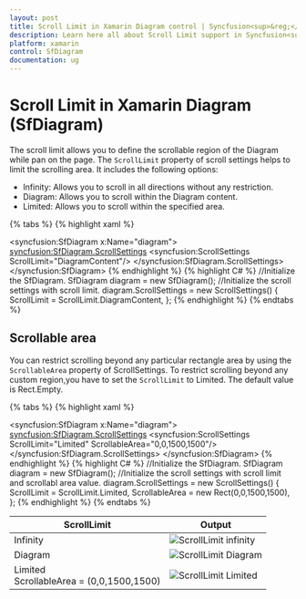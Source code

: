 ```yaml
---
layout: post
title: Scroll Limit in Xamarin Diagram control | Syncfusion<sup>&reg;</sup>;
description: Learn here all about Scroll Limit support in Syncfusion<sup>&reg;</sup>; Xamarin Diagram (SfDiagram) control, its elements and more.
platform: xamarin
control: SfDiagram
documentation: ug
---
```


# Scroll Limit in Xamarin Diagram (SfDiagram)

The scroll limit allows you to define the scrollable region of the Diagram while pan on the page. The `ScrollLimit` property of scroll settings helps to limit the scrolling area. It includes the following options:

* Infinity: Allows you to scroll in all directions without any restriction.
* Diagram: Allows you to scroll within the Diagram content.
* Limited: Allows you to scroll within the specified area.

{% tabs %}
{% highlight xaml %}
<!--Initialize the Sfdiagram-->
<syncfusion:SfDiagram x:Name="diagram">
    <!--Initialize the scroll setting class with scroll limit-->
    <syncfusion:SfDiagram.ScrollSettings>
        <syncfusion:ScrollSettings ScrollLimit="DiagramContent"/>
    </syncfusion:SfDiagram.ScrollSettings>
</syncfusion:SfDiagram>
{% endhighlight %}
{% highlight C# %}
//Initialize the SfDiagram.
SfDiagram diagram = new SfDiagram();
//Initialize the scroll settings with scroll limit.
diagram.ScrollSettings = new ScrollSettings()
{
    ScrollLimit = ScrollLimit.DiagramContent,
};
{% endhighlight %}
{% endtabs %}

## Scrollable area

You can restrict scrolling beyond any particular rectangle area by using the `ScrollableArea` property of ScrollSettings. To restrict scrolling beyond any custom region,you have to set the `ScrollLimit` to Limited. The default value is Rect.Empty.

{% tabs %}
{% highlight xaml %}
<!--Initialize the Sfdiagram-->
<syncfusion:SfDiagram x:Name="diagram">
    <!--Initialize the scroll setting class with scroll limit and scrollable area values-->
    <syncfusion:SfDiagram.ScrollSettings>
        <syncfusion:ScrollSettings ScrollLimit="Limited" ScrollableArea="0,0,1500,1500"/>
    </syncfusion:SfDiagram.ScrollSettings>
</syncfusion:SfDiagram>
{% endhighlight %}
{% highlight C# %}
//Initialize the SfDiagram.
SfDiagram diagram = new SfDiagram();
//Initialize the scroll settings with scroll limit and scrollabl area value.
diagram.ScrollSettings = new ScrollSettings()
{
    ScrollLimit = ScrollLimit.Limited,
    ScrollableArea = new Rect(0,0,1500,1500),
};
{% endhighlight %}
{% endtabs %}

| ScrollLimit | Output |
|---|---|
| Infinity |![ScrollLimit infinity](ScrollSettings_Images/ScrollLimit_Infinity.gif) |
| Diagram |![ScrollLimit Diagram](ScrollSettings_Images/ScrollLimit_DiagramContent.gif) |
| Limited <br> ScrollableArea = (0,0,1500,1500) | ![ScrollLimit Limited](ScrollSettings_Images/ScrollLimit_Limited.gif) |
